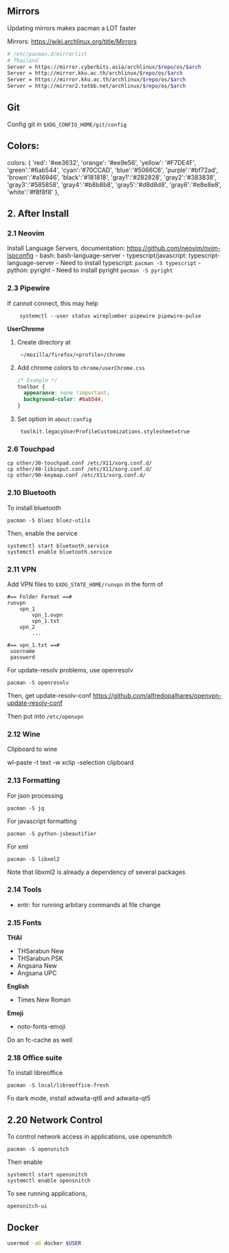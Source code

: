 ## Mirrors

Updating mirrors makes pacman a LOT faster

Mirrors: https://wiki.archlinux.org/title/Mirrors
```sh
# /etc/pacman.d/mirrorlist
# Thailand
Server = https://mirror.cyberbits.asia/archlinux/$repo/os/$arch
Server = http://mirror.kku.ac.th/archlinux/$repo/os/$arch
Server = https://mirror.kku.ac.th/archlinux/$repo/os/$arch
Server = http://mirror2.totbb.net/archlinux/$repo/os/$arch
```

## Git

Config git in `$XDG_CONFIG_HOME/git/config`

## Colors:

colors: {
    'red': '#ee3632',
    'orange': '#ee9e56',
    'yellow': '#F7DE4F',
    'green':'#6ab544',
    'cyan':'#70CCAD',
    'blue':'#5066C6',
    'purple':'#bf72ad',
    'brown':'#a16946',
    'black':'#181818',
    'gray1':'#282828',
    'gray2':'#383838',
    'gray3':'#585858',
    'gray4':'#b8b8b8',
    'gray5':'#d8d8d8',
    'gray6':'#e8e8e8',
    'white':'#f8f8f8'
},

## 2. After Install

### 2.1 Neovim

Install Language Servers, documentation: https://github.com/neovim/nvim-lspconfig
	- bash: bash-language-server
	- typescript/javascript: typescript-language-server
		- Need to install typescript: `pacman -S typescript`
	- python: pyright
		- Need to install pyright `pacman -S pyright`

### 2.3 Pipewire

If cannot connect, this may help

		systemctl --user status wireplumber pipewire pipewire-pulse


**UserChrome**

1. Create directory at

		~/mozilla/firefox/<profile>/chrome

2. Add chrome colors to `chrome/userChrome.css`

	```css
	/* Example */
	toolbar {
	  appearance: none !important;
	  background-color: #6ab544;
	}
	```
3. Set option in `about:config`

		toolkit.legacyUserProfileCustomizations.stylesheet=true

### 2.6 Touchpad

	cp other/30-touchpad.conf /etc/X11/xorg.conf.d/
	cp other/40-libinput.conf /etc/X11/xorg.conf.d/
	cp other/90-keymap.conf /etc/X11/xorg.conf.d/

### 2.10 Bluetooth

To install bluetooth

	pacman -S bluez bluez-utils

Then, enable the service

	systemctl start bluetooth.service
	systemctl enable bluetooth.service

### 2.11 VPN

Add VPN files to `$XDG_STATE_HOME/runvpn` in the form of

	#== Folder Format ==#
	runvpn
		vpn_1
			vpn_1.ovpn
			vpn_1.txt
		vpn_2
			...
	
	#== vpn_1.txt ==#
	 username
	 password

For update-resolv problems, use openresolv

	pacman -S openresolv

Then, get update-resolv-conf https://github.com/alfredopalhares/openvpn-update-resolv-conf

Then put into `/etc/openvpn`

### 2.12 Wine

Clipboard to wine

  wl-paste -t text -w xclip -selection clipboard

### 2.13 Formatting

For json processing

	pacman -S jq

For javascript formatting

	pacman -S python-jsbeautifier

For xml

	pacman -S libxml2

Note that libxml2 is already a dependency of several packages

### 2.14 Tools

- entr: for running arbitary commands at file change

### 2.15 Fonts

**THAI**
- THSarabun New
- THSarabun PSK
- Angsana New
- Angsana UPC

**English**
- Times New Roman

**Emoji**
- noto-fonts-emoji

Do an fc-cache as well

### 2.18 Office suite

To install libreoffice

	pacman -S local/libreoffice-fresh

Fo dark mode, install adwaita-qt6 and adwaita-qt5 <!-- TODO Needs more testing-->

## 2.20 Network Control

To control network access in applications, use opensnitch

	pacman -S opensnitch

Then enable

	systemctl start opensnitch
	systemctl enable opensnitch

To see running applications,

	opensnitch-ui

## Docker

```sh
usermod -aG docker $USER
```

